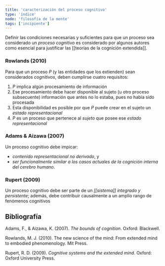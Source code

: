 ```yaml
---
title: 'caracterización del proceso cognitivo'
type: 'índice'
node: 'filosofía de la mente'
tags: ['incipiente']
---
```


Definir las condiciones necesarias y suficientes para que un proceso sea considerado un *proceso cognitivo* es considerado por algunos autores como esencial para justificar las [[teorías de la cognición extendida]].

### Rowlands (2010)

Para que un proceso *P* (y las entidades que los extienden) sean considerados *cognitivos*, deben cumplirse cuatro requisitos:

1. *P* implica algún procesamiento de información
2. Ese procesamiento debe hacer disponible al sujeto (u otro proceso subsecuente) información que antes no lo estaba, pues no había sido procesada
3. Esta disponibilidad es posible por que *P* puede crear en el sujeto un *estado representacional*
4. *P* es un proceso que pertenece al *sujeto* que posee ese *estado representacional*

### Adams & Aizawa (2007)

Un proceso cognitivo debe impicar:

- *contenido representacional no derivado*, y 
- *ser funcionalmente similar a los casos actuales de la cognición interna del cerebro humano*.  

### Rupert (2009)

Un proceso cognitivo debe ser parte de un *[[sistema]] integrado y persistente*; además, debe contribuir causalmente a un amplio rango de fenómenos cognitivos


## Bibliografía

Adams, F., & Aizawa, K.  (2007). *The bounds of cognition*. Oxford: Blackwell.

Rowlands, M. J. (2010). The new science of the mind: From extended mind to embodied phenomenology. Mit Press.

Rupert, R. D. (2009). *Cognitive systems and the extended mind*. Oxford: Oxford University Press.
